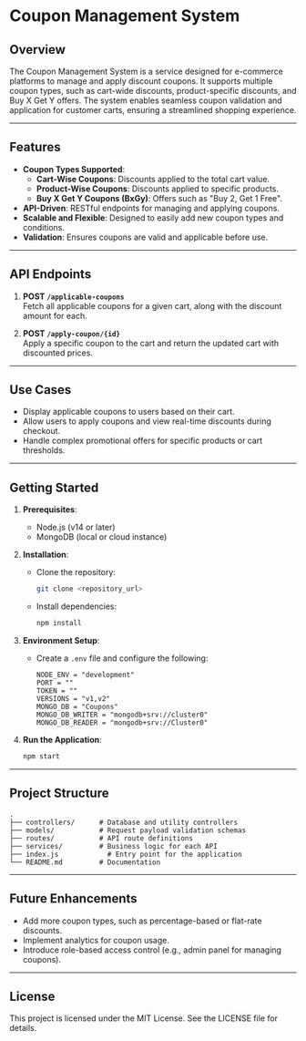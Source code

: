 
# **Coupon Management System**

## **Overview**
The Coupon Management System is a service designed for e-commerce platforms to manage and apply discount coupons. It supports multiple coupon types, such as cart-wide discounts, product-specific discounts, and Buy X Get Y offers. The system enables seamless coupon validation and application for customer carts, ensuring a streamlined shopping experience.

---

## **Features**
- **Coupon Types Supported**:
  - **Cart-Wise Coupons**: Discounts applied to the total cart value.
  - **Product-Wise Coupons**: Discounts applied to specific products.
  - **Buy X Get Y Coupons (BxGy)**: Offers such as "Buy 2, Get 1 Free".
- **API-Driven**: RESTful endpoints for managing and applying coupons.
- **Scalable and Flexible**: Designed to easily add new coupon types and conditions.
- **Validation**: Ensures coupons are valid and applicable before use.

---

## **API Endpoints**
1. **POST `/applicable-coupons`**  
   Fetch all applicable coupons for a given cart, along with the discount amount for each.

2. **POST `/apply-coupon/{id}`**  
   Apply a specific coupon to the cart and return the updated cart with discounted prices.

---

## **Use Cases**
- Display applicable coupons to users based on their cart.
- Allow users to apply coupons and view real-time discounts during checkout.
- Handle complex promotional offers for specific products or cart thresholds.

---

## **Getting Started**
1. **Prerequisites**:
   - Node.js (v14 or later)
   - MongoDB (local or cloud instance)

2. **Installation**:
   - Clone the repository:
     ```bash
     git clone <repository_url>
     ```
   - Install dependencies:
     ```bash
     npm install
     ```

3. **Environment Setup**:
   - Create a `.env` file and configure the following:
     ```
     NODE_ENV = "development"
     PORT = ""
     TOKEN = ""
     VERSIONS = "v1,v2"
     MONGO_DB = "Coupons"
     MONGO_DB_WRITER = "mongodb+srv://cluster0"
     MONGO_DB_READER = "mongodb+srv://Cluster0"
     ```

4. **Run the Application**:
   ```bash
   npm start
   ```

---

## **Project Structure**
```
.
├── controllers/      # Database and utility controllers
├── models/           # Request payload validation schemas
├── routes/           # API route definitions
├── services/         # Business logic for each API
├── index.js            # Entry point for the application
└── README.md         # Documentation
```

---

## **Future Enhancements**
- Add more coupon types, such as percentage-based or flat-rate discounts.
- Implement analytics for coupon usage.
- Introduce role-based access control (e.g., admin panel for managing coupons).

---

## **License**
This project is licensed under the MIT License. See the LICENSE file for details.
